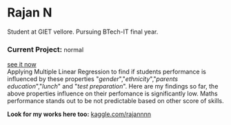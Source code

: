 # Rajan N 
Student at GIET vellore. Pursuing BTech-IT final year.

### Current Project: <span style="font-weight: normal;font-size: 14px;"> normal </span>
[see it now](https://www.kaggle.com/code/rajannnn/students-performance-analysis) <br>
Applying Multiple Linear Regression to find if students performance is influenced by these properties "_gender_","_ethnicity_","_parents education_","_lunch_" and "_test preparation_". Here are my findings so far, the above properties influence on their perfomance is significantly low. Maths performance stands out to be not predictable based on other score of skills.


**Look for my works here too:**  [kaggle.com/rajannnn](https://www.kaggle.com/rajannnn)
